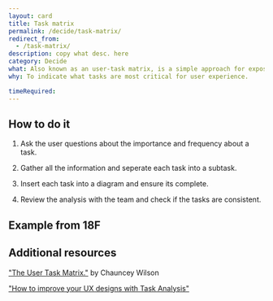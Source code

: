 ```yaml
---
layout: card
title: Task matrix
permalink: /decide/task-matrix/
redirect_from:
  - /task-matrix/
description: copy what desc. here
category: Decide
what: Also known as an user-task matrix, is a simple approach for exposing frequency and importance by user class or persona. 
why: To indicate what tasks are most critical for user experience.

timeRequired:
---
```

## How to do it
1. Ask the user questions about the importance and frequency about a task.

2. Gather all the information and seperate each task into a subtask.

3. Insert each task into a diagram and ensure its complete.

4. Review the analysis with the team and check if the tasks are consistent.   


## Example from 18F



## Additional resources
["The User Task Matrix."](http://dux.typepad.com/dux/2011/10/method-18-of-100-the-usertask-matrix.html) by Chauncey Wilson

["How to improve your UX designs with Task Analysis"](https://www.interaction-design.org/literature/article/task-analysis-a-ux-designer-s-best-friend) 


